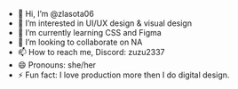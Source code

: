 - 👋 Hi, I’m @zlasota06
- 👀 I’m interested in UI/UX design & visual design 
- 🌱 I’m currently learning CSS and Figma 
- 💞️ I’m looking to collaborate on NA
- 📫 How to reach me, Discord: zuzu2337
- 😄 Pronouns: she/her
- ⚡ Fun fact: I love production more then I do digital design.

<!---
zlasota06/zlasota06 is a ✨ special ✨ repository because its `README.md` (this file) appears on your GitHub profile.
You can click the Preview link to take a look at your changes.
--->
